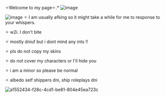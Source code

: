 ✧Welcome to my page✧.*
![image](https://github.com/user-attachments/assets/4a8a05fb-7f75-415a-95df-790a4048b7a5)

![image](https://github.com/user-attachments/assets/2cc22672-bd08-489e-bc66-76ce16c712a8)
✧ I am usually afking so it might take a while for me to response to your whispers.

✧ w2i. I don't bite

✧ mostly dniuf but i dont mind any ints !!

✧ pls do not copy my skins 

✧ do not cover my characters or I'll hide you

✧ i am a minor so please be normal

✧ albedo self shippers dni, ship roleplays dni

![a1552434-f28c-4cd1-be81-804e45ea723c](https://github.com/user-attachments/assets/214ba23d-4818-4ba4-b2b8-633cd8ff32c9)




<!--
**Destbedo/destbedo** is a ✨ _special_ ✨ repository because its `README.md` (this file) appears on your GitHub profile.

Here are some ideas to get you started:

- 🔭 I’m currently working on ...
- 🌱 I’m currently learning ...
- 👯 I’m looking to collaborate on ...
- 🤔 I’m looking for help with ...
- 💬 Ask me about ...
- 📫 How to reach me: ...
- 😄 Pronouns: ...
- ⚡ Fun fact: ...
-->
